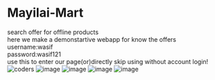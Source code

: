 # Mayilai-Mart<br>
search offer for offline products<br>
here we make a demonstartive webapp for know the offers<br>
username:wasif<br>
password:wasif121<br>
use this to enter our page(or)directly skip using without account login! <br>
![coders](https://user-images.githubusercontent.com/106472678/200168526-f2ca8d23-5562-4c3a-a66d-8bf9087a13e0.png)
![image](https://user-images.githubusercontent.com/106472678/200168872-898ab0de-b153-498a-a98b-ad42f3903b86.png)
![image](https://user-images.githubusercontent.com/106472678/200168657-f61676c1-0b1f-477d-9182-f53e49589a8a.png)
![image](https://user-images.githubusercontent.com/106472678/200168855-064ed973-f0da-4188-a773-e175db1bb6a4.png)
![image](https://user-images.githubusercontent.com/106472678/200168753-1f7f9cbe-ac35-4b6b-b051-4e980f55efa9.png)


